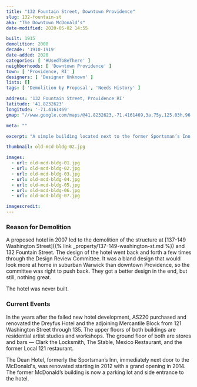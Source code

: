 ```yaml
---
title: "132 Fountain Street, Downtown Providence"
slug: 132-fountain-st
aka: "The Downtown McDonald’s"
date-modified: 2020-05-02 14:55

built: 1915
demolition: 2008
decade: '1910-1919'
date-added: 2020
categories: [ '#UsedToBeThere' ]
neighborhoods: [ 'Downtown Providence' ]
town: [ 'Providence, RI' ]
designers: [ 'Designer Unknown' ]
lists: []
tags: [ 'Demolition by Proposal', 'Needs History' ]

address: '132 Fountain Street, Providence RI'
latitude: '41.8232623'
longitude: '-71.4161469'
gmap: "//www.google.com/maps/@41.8232623,-71.4161469,3a,75y,125.03h,96.12t/data=!3m6!1e1!3m4!1sapauteUAoeTPiXNW01lowg!2e0!7i13312!8i6656"

meta: ""

excerpt: "A simple building located next to the former Sportsman’s Inn (now the Dean Hotel) that was razed for a never-built hotel."

thumbnail: old-mcd-bldg-02.jpg

images:
  - url: old-mcd-bldg-01.jpg
  - url: old-mcd-bldg-02.jpg
  - url: old-mcd-bldg-03.jpg
  - url: old-mcd-bldg-04.jpg
  - url: old-mcd-bldg-05.jpg
  - url: old-mcd-bldg-06.jpg
  - url: old-mcd-bldg-07.jpg

imagescredit:  
---
```


### Reason for Demolition

A proposed hotel in 2007 led to the demolition of the structure at [137-149 Washington Street]({% link _property/137-149-washington-st.md %}) and 132 Fountain Street. The design of the hotel went back and forth a few times through the Design Review Committee. It was a bland design that would look more at home in suburban Warwick than downtown Providence, so the committee was right to push back. They got a better design in the end, but still, nothing great. 

The hotel was never built. 

### Current Events

In the years after the failed new hotel development, AS220 purchased and renovated the Dreyfus Hotel and the adjoining Mercantile Block from 121 Washington Street through 135. The upper floors of both buildings are residential artist studios and workshops. The ground floor of both are stores and bars — Clark the Locksmith, The Stable, Mexico Restaurant, and the former Local 121 restaurant. 

The Dean Hotel, formerly the Sportsman’s Inn, immediately next door to the McDonald's, was renovated starting in 2012 with a grand opening in 2014. The former McDonald’s building is now a parking lot and side entrance to the hotel. 
